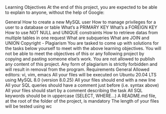 Learning Objectives
At the end of this project, you are expected to be able to explain to anyone,
 without the help of Google:

General
How to create a new MySQL user
How to manage privileges for a user to a database or table
What’s a PRIMARY KEY
What’s a FOREIGN KEY
How to use NOT NULL and UNIQUE constraints
How to retrieve datas from multiple tables in one request
What are subqueries
What are JOIN and UNION
Copyright - Plagiarism
You are tasked to come up with solutions for the tasks below yourself to
 meet with the above learning objectives.
You will not be able to meet the objectives of this or any following project
 by copying and pasting someone else’s work.
You are not allowed to publish any content of this project.
Any form of plagiarism is strictly forbidden and will result in
 removal from the program.
Requirements
General
Allowed editors: vi, vim, emacs
All your files will be executed on Ubuntu 20.04 LTS using MySQL 
8.0 (version 8.0.25)
All your files should end with a new line
All your SQL queries should have a comment just before (i.e. syntax above)
All your files should start by a comment describing the task
All SQL keywords should be in uppercase (SELECT, WHERE…)
A README.md file, at the root of the folder of the project, is mandatory
The length of your files will be tested using wc
